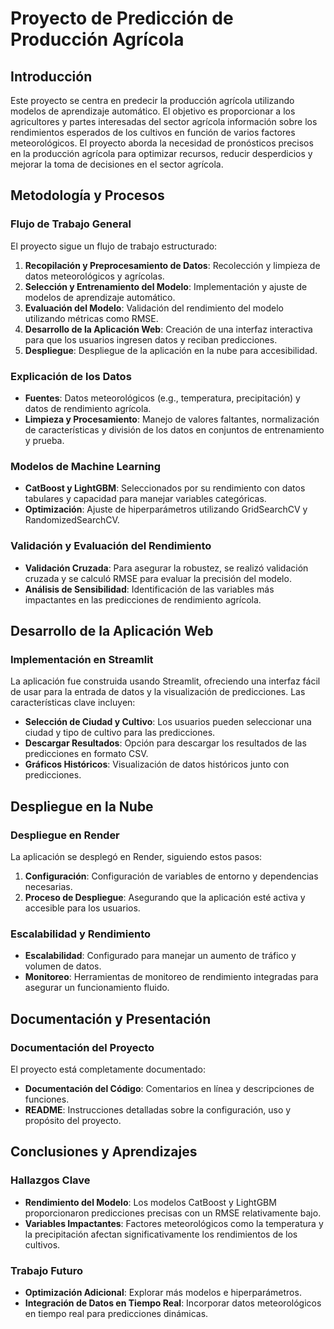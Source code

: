 # Proyecto de Predicción de Producción Agrícola

## Introducción

Este proyecto se centra en predecir la producción agrícola utilizando modelos de aprendizaje automático. El objetivo es proporcionar a los agricultores y partes interesadas del sector agrícola información sobre los rendimientos esperados de los cultivos en función de varios factores meteorológicos. El proyecto aborda la necesidad de pronósticos precisos en la producción agrícola para optimizar recursos, reducir desperdicios y mejorar la toma de decisiones en el sector agrícola.

## Metodología y Procesos

### Flujo de Trabajo General

El proyecto sigue un flujo de trabajo estructurado:

1. **Recopilación y Preprocesamiento de Datos**: Recolección y limpieza de datos meteorológicos y agrícolas.
2. **Selección y Entrenamiento del Modelo**: Implementación y ajuste de modelos de aprendizaje automático.
3. **Evaluación del Modelo**: Validación del rendimiento del modelo utilizando métricas como RMSE.
4. **Desarrollo de la Aplicación Web**: Creación de una interfaz interactiva para que los usuarios ingresen datos y reciban predicciones.
5. **Despliegue**: Despliegue de la aplicación en la nube para accesibilidad.

### Explicación de los Datos

- **Fuentes**: Datos meteorológicos (e.g., temperatura, precipitación) y datos de rendimiento agrícola.
- **Limpieza y Procesamiento**: Manejo de valores faltantes, normalización de características y división de los datos en conjuntos de entrenamiento y prueba.

### Modelos de Machine Learning

- **CatBoost y LightGBM**: Seleccionados por su rendimiento con datos tabulares y capacidad para manejar variables categóricas.
- **Optimización**: Ajuste de hiperparámetros utilizando GridSearchCV y RandomizedSearchCV.

### Validación y Evaluación del Rendimiento

- **Validación Cruzada**: Para asegurar la robustez, se realizó validación cruzada y se calculó RMSE para evaluar la precisión del modelo.
- **Análisis de Sensibilidad**: Identificación de las variables más impactantes en las predicciones de rendimiento agrícola.

## Desarrollo de la Aplicación Web

### Implementación en Streamlit

La aplicación fue construida usando Streamlit, ofreciendo una interfaz fácil de usar para la entrada de datos y la visualización de predicciones. Las características clave incluyen:

- **Selección de Ciudad y Cultivo**: Los usuarios pueden seleccionar una ciudad y tipo de cultivo para las predicciones.
- **Descargar Resultados**: Opción para descargar los resultados de las predicciones en formato CSV.
- **Gráficos Históricos**: Visualización de datos históricos junto con predicciones.

## Despliegue en la Nube

### Despliegue en Render

La aplicación se desplegó en Render, siguiendo estos pasos:

1. **Configuración**: Configuración de variables de entorno y dependencias necesarias.
2. **Proceso de Despliegue**: Asegurando que la aplicación esté activa y accesible para los usuarios.

### Escalabilidad y Rendimiento

- **Escalabilidad**: Configurado para manejar un aumento de tráfico y volumen de datos.
- **Monitoreo**: Herramientas de monitoreo de rendimiento integradas para asegurar un funcionamiento fluido.

## Documentación y Presentación

### Documentación del Proyecto

El proyecto está completamente documentado:

- **Documentación del Código**: Comentarios en línea y descripciones de funciones.
- **README**: Instrucciones detalladas sobre la configuración, uso y propósito del proyecto.

## Conclusiones y Aprendizajes

### Hallazgos Clave

- **Rendimiento del Modelo**: Los modelos CatBoost y LightGBM proporcionaron predicciones precisas con un RMSE relativamente bajo.
- **Variables Impactantes**: Factores meteorológicos como la temperatura y la precipitación afectan significativamente los rendimientos de los cultivos.

### Trabajo Futuro

- **Optimización Adicional**: Explorar más modelos e hiperparámetros.
- **Integración de Datos en Tiempo Real**: Incorporar datos meteorológicos en tiempo real para predicciones dinámicas.
